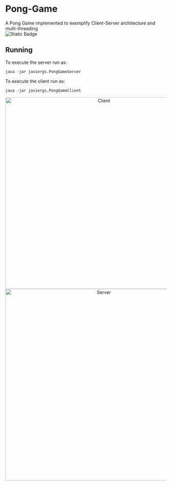 # Pong-Game
A Pong Game implemented to exemplify Client-Server architecture and multi-threading
<br>
![Static Badge](https://img.shields.io/badge/author-javiergs-orange)

## Running

To execute the server run as:
```
java -jar javiergs.PongGameServer
```

To execute the client run as:
```
java -jar javiergs.PongGameClient
```
<p align="center">
<img width="600" alt="Client" src="https://github.com/CSC308/Pong-Game/assets/3814755/b3dcb362-294e-4ad7-9562-2203557a4f45">
<img width="600" alt="Server" src="https://github.com/CSC308/Pong-Game/assets/3814755/ef7e3db3-14c4-4caa-9b61-9aec075682dc">
</p>
